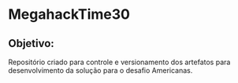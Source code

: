 # MegahackTime30

## Objetivo:
Repositório criado para controle e versionamento dos artefatos para desenvolvimento da solução para o desafio Americanas.
